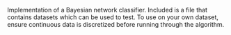 Implementation of a Bayesian network classifier.
Included is a file that contains datasets which can be used to test.
To use on your own dataset, ensure continuous data is discretized before running through the algorithm.
